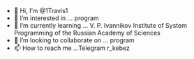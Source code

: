 - 👋 Hi, I’m @1Travis1
- 👀 I’m interested in ... program
- 🌱 I’m currently learning ... V. P. Ivannikov Institute of System Programming of the Russian Academy of Sciences 
- 💞️ I’m looking to collaborate on ... program
- 📫 How to reach me ...Telegram r_kebez

<!---
1Travis1/1Travis1 is a ✨ special ✨ repository because its `README.md` (this file) appears on your GitHub profile.
You can click the Preview link to take a look at your changes.
--->
